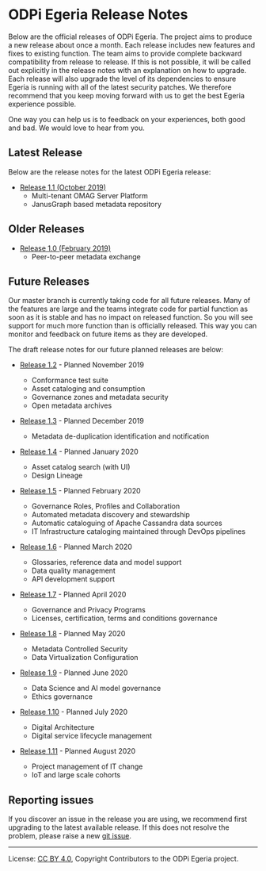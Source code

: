 <!-- SPDX-License-Identifier: CC-BY-4.0 -->
<!-- Copyright Contributors to the ODPi Egeria project. -->

# ODPi Egeria Release Notes

Below are the official releases of ODPi Egeria.  The project aims to
produce a new release about once a month.  Each release includes
new features and fixes to existing function.  The team aims to
provide complete backward compatibility from release to release.
If this is not possible, it will be called out explicitly in the
release notes with an explanation on how to upgrade.
Each release will also upgrade the level of its dependencies to
ensure Egeria is running with all of the latest security patches.
We therefore recommend that you keep moving forward with us to
get the best Egeria experience possible.

One way you can help us is to feedback on your experiences, both good
and bad.  We would love to hear from you.

## Latest Release

Below are the release notes for the latest ODPi Egeria release:

* [Release 1.1 (October 2019)](release-notes-1-1.md)
    * Multi-tenant OMAG Server Platform
    * JanusGraph based metadata repository

## Older Releases

* [Release 1.0 (February 2019)](release-notes-1-0.md)
    * Peer-to-peer metadata exchange


## Future Releases

Our master branch is currently taking code for all future releases.
Many of the features are large and the teams integrate code for
partial function as soon as it is stable and has no impact on released function.
So you will see support for much more function than is officially released.
This way you can monitor and feedback on future items as they are developed.

The draft release notes for our future planned releases are below:

* [Release 1.2](release-notes-1-2.md) - Planned November 2019
    * Conformance test suite
    * Asset cataloging and consumption
    * Governance zones and metadata security
    * Open metadata archives
    
* [Release 1.3](release-notes-1-3.md) - Planned December 2019
    * Metadata de-duplication identification and notification
    
* [Release 1.4](release-notes-1-4.md) - Planned January 2020
    * Asset catalog search (with UI)
    * Design Lineage
    
* [Release 1.5](release-notes-1-5.md) - Planned February 2020
    * Governance Roles, Profiles and Collaboration
    * Automated metadata discovery and stewardship
    * Automatic cataloguing of Apache Cassandra data sources
    * IT Infrastructure cataloging maintained through DevOps pipelines
    
* [Release 1.6](release-notes-1-6.md) - Planned March 2020
    * Glossaries, reference data and model support
    * Data quality management
    * API development support
    
* [Release 1.7](release-notes-1-7.md) - Planned April 2020
    * Governance and Privacy Programs
    * Licenses, certification, terms and conditions governance
    
* [Release 1.8](release-notes-1-8.md) - Planned May 2020
    * Metadata Controlled Security
    * Data Virtualization Configuration
    
* [Release 1.9](release-notes-1-9.md) - Planned June 2020
    * Data Science and AI model governance
    * Ethics governance
    
 * [Release 1.10](release-notes-1-10.md) - Planned July 2020
    * Digital Architecture
    * Digital service lifecycle management
    
* [Release 1.11](release-notes-1-11.md) - Planned August 2020
    * Project management of IT change
    * IoT and large scale cohorts


## Reporting issues

If you discover an issue in the release you are using, we recommend
first upgrading to the latest available release.  If this does not
resolve the problem, please raise a new
[git issue](https://github.com/odpi/egeria).


----
License: [CC BY 4.0](https://creativecommons.org/licenses/by/4.0/),
Copyright Contributors to the ODPi Egeria project.
